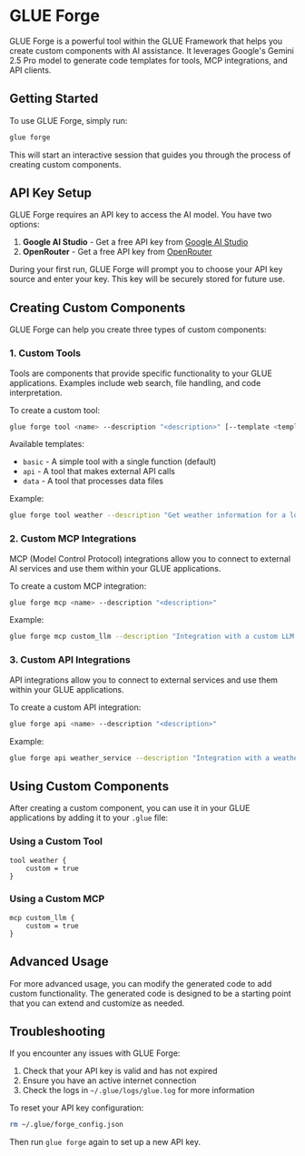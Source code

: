 # GLUE Forge

GLUE Forge is a powerful tool within the GLUE Framework that helps you create custom components with AI assistance. It leverages Google's Gemini 2.5 Pro model to generate code templates for tools, MCP integrations, and API clients.

## Getting Started

To use GLUE Forge, simply run:

```bash
glue forge
```

This will start an interactive session that guides you through the process of creating custom components.

## API Key Setup

GLUE Forge requires an API key to access the AI model. You have two options:

1. **Google AI Studio** - Get a free API key from [Google AI Studio](https://makersuite.google.com/app/apikey)
2. **OpenRouter** - Get a free API key from [OpenRouter](https://openrouter.ai/keys)

During your first run, GLUE Forge will prompt you to choose your API key source and enter your key. This key will be securely stored for future use.

## Creating Custom Components

GLUE Forge can help you create three types of custom components:

### 1. Custom Tools

Tools are components that provide specific functionality to your GLUE applications. Examples include web search, file handling, and code interpretation.

To create a custom tool:

```bash
glue forge tool <name> --description "<description>" [--template <template>]
```

Available templates:
- `basic` - A simple tool with a single function (default)
- `api` - A tool that makes external API calls
- `data` - A tool that processes data files

Example:
```bash
glue forge tool weather --description "Get weather information for a location" --template api
```

### 2. Custom MCP Integrations

MCP (Model Control Protocol) integrations allow you to connect to external AI services and use them within your GLUE applications.

To create a custom MCP integration:

```bash
glue forge mcp <name> --description "<description>"
```

Example:
```bash
glue forge mcp custom_llm --description "Integration with a custom LLM API"
```

### 3. Custom API Integrations

API integrations allow you to connect to external services and use them within your GLUE applications.

To create a custom API integration:

```bash
glue forge api <name> --description "<description>"
```

Example:
```bash
glue forge api weather_service --description "Integration with a weather service API"
```

## Using Custom Components

After creating a custom component, you can use it in your GLUE applications by adding it to your `.glue` file:

### Using a Custom Tool

```
tool weather {
    custom = true
}
```

### Using a Custom MCP

```
mcp custom_llm {
    custom = true
}
```

## Advanced Usage

For more advanced usage, you can modify the generated code to add custom functionality. The generated code is designed to be a starting point that you can extend and customize as needed.

## Troubleshooting

If you encounter any issues with GLUE Forge:

1. Check that your API key is valid and has not expired
2. Ensure you have an active internet connection
3. Check the logs in `~/.glue/logs/glue.log` for more information

To reset your API key configuration:

```bash
rm ~/.glue/forge_config.json
```

Then run `glue forge` again to set up a new API key.
